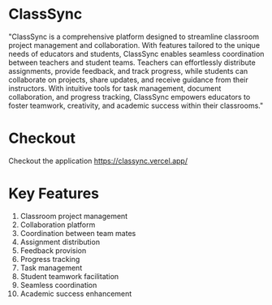 # ClassSync

"ClassSync is a comprehensive platform designed to streamline classroom project management and collaboration. With features tailored to the unique needs of educators and students, ClassSync enables seamless coordination between teachers and student teams. Teachers can effortlessly distribute assignments, provide feedback, and track progress, while students can collaborate on projects, share updates, and receive guidance from their instructors. With intuitive tools for task management, document collaboration, and progress tracking, ClassSync empowers educators to foster teamwork, creativity, and academic success within their classrooms."

# Checkout

Checkout the application https://classync.vercel.app/

# Key Features

1. Classroom project management
2. Collaboration platform
3. Coordination between team mates
4. Assignment distribution
5. Feedback provision
6. Progress tracking
7. Task management
8. Student teamwork facilitation
9. Seamless coordination
10. Academic success enhancement
